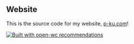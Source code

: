 ## Website

This is the source code for my website, [p-ku.com](p-ku.com)!

[![Built with open-wc recommendations](https://img.shields.io/badge/built%20with-open--wc-blue.svg)](https://github.com/open-wc)
